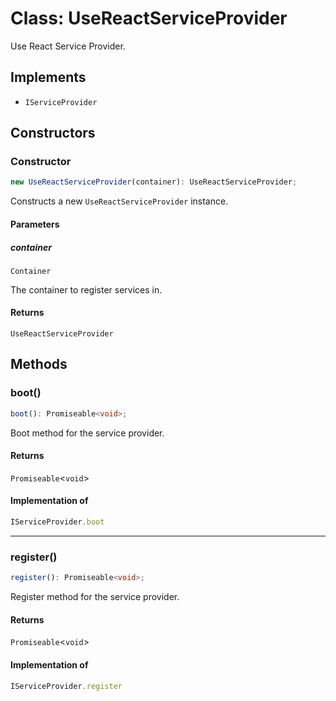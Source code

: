 # Class: UseReactServiceProvider

Use React Service Provider.

## Implements

- `IServiceProvider`

## Constructors

### Constructor

```ts
new UseReactServiceProvider(container): UseReactServiceProvider;
```

Constructs a new `UseReactServiceProvider` instance.

#### Parameters

##### container

`Container`

The container to register services in.

#### Returns

`UseReactServiceProvider`

## Methods

### boot()

```ts
boot(): Promiseable<void>;
```

Boot method for the service provider.

#### Returns

`Promiseable`\<`void`\>

#### Implementation of

```ts
IServiceProvider.boot
```

***

### register()

```ts
register(): Promiseable<void>;
```

Register method for the service provider.

#### Returns

`Promiseable`\<`void`\>

#### Implementation of

```ts
IServiceProvider.register
```
